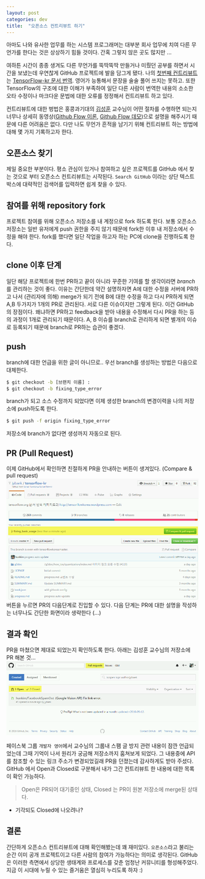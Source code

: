 ```yaml
---
layout: post
categories: dev
title:  "오픈소스 컨트리뷰트 하기"
---
```



아마도 나와 유사한 업무를 하는 시스템 프로그래머는 대부분 회사 업무에 치여 다른 무언가를 한다는 것은 상상하기 힘들 것이다. 간혹 그렇지 않은 곳도 많지만 ...

여하튼 시간이 종종 생겨도 다른 무언가를 뚝딱뚝딱 만들거나 미뤘던 공부를 하면서 시간을 보냈는데 우연찮게 GitHub 프로젝트에 발을 담그게 됐다. 나의 [첫번째 컨트리뷰트](https://github.com/tensorflowkorea/tensorflow-kr/pull/115)는 [TensorFlow-kr 문서 번역](https://github.com/tensorflowkorea/tensorflow-kr). 영어가 능통해서 문장을 술술 풀어 쓰지는 못하고. 또한 TensorFlow의 구조에 대한 이해가 부족하여 일단 다른 사람이 번역한 내용의 소소한 오타 수정이나 마크다운 문법에 대한 오류를 정정해서 컨트리뷰트 하고 있다.

컨트리뷰트에 대한 벙법은 홍콩과기대의 [김성훈](https://github.com/hunkim) 교수님이 어떤 절차를 수행하면 되는지 너무나 상세히 동영상([Github Flow 이론](https://www.youtube.com/watch?v=x-b_ij22vWg ), [Github Flow 데모](https://www.youtube.com/watch?v=GeFkVB8w7uM ))으로 설명을 해주시기 때문에 다른 어려움은 없다. 다만 나도 무언가 흔적을 남기기 위해 컨트리뷰트 하는 방법에 대해 몇 가지 기록하고자 한다.

## **오픈소스 찾기**

제일 중요한 부분이다. 평소 관심이 있거나 참여하고 싶은 프로젝트를 GitHub 에서 찾는 것으로 부터 오픈소스 컨트리뷰트는 시작된다. `Search GitHub` 이라는 상단 텍스트박스에 대략적인 검색어를 입력하면 쉽게 찾을 수 있다. 

## **참여를 위해 repository fork**
프로젝트 참여를 위해 오픈소스 저장소를 내 계정으로 fork 하도록 한다. 보통 오픈소스 저장소는 일반 유저에게 push 권한을 주지 않기 때문에 fork한 이후 내 저장소에서 수정을 해야 한다. fork를 했다면 일단 작업을 하고자 하는 PC에 clone을 진행하도록 한다.

## **clone 이후 단계**
일단 해당 프로젝트에 한번 PR하고 끝이 아니라 꾸준한 기여를 할 생각이라면 *branch*를 관리하는 것이 좋다. 이유는 간단한데 약간 설명하자면 A에 대한 수정을 서버에 PR하고 나서 (관리자에 의해) merge가 되기 전에 B에 대한 수정을 하고 다시 PR하게 되면 A,B 두가지가 1개의 PR로 관리된다. 서로 다른 이슈이지만 그렇게 된다. 이건 GitHub의 장점이다. 왜냐하면 PR하고 feedback을 받아 내용을 수정해서 다시 PR을 하는 등의 과정이 1개로 관리되기 때문이다. A, B 이슈를 branch로 관리하게 되면 별개의 이슈로 등록되기 때문에 branch로 PR하는 습관이 좋겠다.

## **push**
branch에 대한 언급을 위한 글이 아니므로.. 우선 branch를 생성하는 방법은 다음으로 대체한다.

```bash
$ git checkout -b [브랜치 이름] :
$ git checkout -b fixing_type_error
```

branch가 되고 소스 수정까지 되었다면 이제 생성한 branch의 변경이력을 나의 저장소에 push하도록 한다.  

```bash
$ git push -f origin fixing_type_error
```
저장소에 branch가 없다면 생성까지 자동으로 된다.

## **PR (Pull Request)**
이제 GitHub에서 확인하면 친절하게 PR을 안내하는 버튼이 생겨있다. (Compare & pull request)
<img src="/image/20161014/PR2.png"  style="max-width:100%;max-height:100%;">
버튼을 누르면 PR의 다음단계로 진입할 수 있다. 다음 단계는 PR에 대한 설명을 작성하는 너무나도 간단한 화면이라 생략한다 (...)

## **결과 확인**
PR을 마쳤으면 제대로 되었는지 확인하도록 한다. 
아래는 김성훈 교수님의 저장소에 PR 해본 것...
<img src="/image/20161014/PR.png"  style="max-width:100%;max-height:100%;">

페이스북 그룹 `개발자 영어`에서 교수님의 그룹내 스팸 글 방지 관련 내용이 잠깐 언급되었는데 그때 기억이 나서 원리가 궁금해 저장소까지 훔쳐보게 되었다. 그 내용중에 API를 참조할 수 있는 링크 주소가 변경되었길래 PR을 던졌는데 감사하게도 받아 주셨다. GitHub 에서 Open과 Closed로 구분해서 내가 그간 컨트리뷰트 한 내용에 대한 목록이 확인 가능하다.

>Open은 PR되어 대기중인 상태, Closed 는 PR이 원본 저장소에 merge된 상태다.  
- 기각되도 Closed에 나오려나?


## **결론**
간단하게 오픈소스 컨트리뷰트에 대해 확인해봤는데 꽤 재미있다. `오픈소스`라고 불리는 순간 이미 공개 프로젝트이고 다른 사람의 참여가 가능하다는 의미로 생각된다. GitHub은 이러한 측면에서 상당한 생태계와 프로세스를 갖춘 엄청난 커뮤니티를 형성해주었다. 지금 이 시대에 누릴 수 있는 즐거움은 열심히 누리도록 하자 :)

